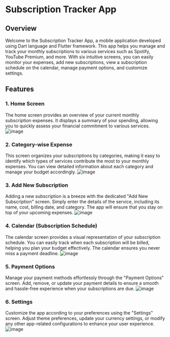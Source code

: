 # Subscription Tracker App

## Overview

Welcome to the Subscription Tracker App, a mobile application developed using Dart language and Flutter framework. This app helps you manage and track your monthly subscriptions to various services such as Spotify, YouTube Premium, and more. With six intuitive screens, you can easily monitor your expenses, add new subscriptions, view a subscription schedule on the calendar, manage payment options, and customize settings.

## Features

### 1. Home Screen

The home screen provides an overview of your current monthly subscription expenses. It displays a summary of your spending, allowing you to quickly assess your financial commitment to various services.
![image](https://github.com/bhargavi0401/monthly_subscriptions_tracker/assets/99488704/391b6ea4-89d2-442b-9284-d45c31f12957)


### 2. Category-wise Expense

This screen organizes your subscriptions by categories, making it easy to identify which types of services contribute the most to your monthly expenses. You can view detailed information about each category and manage your budget accordingly.
![image](https://github.com/bhargavi0401/monthly_subscriptions_tracker/assets/99488704/503e8eb7-f9a3-44b1-baa1-729ec752de22)


### 3. Add New Subscription

Adding a new subscription is a breeze with the dedicated "Add New Subscription" screen. Simply enter the details of the service, including its name, cost, billing date, and category. The app will ensure that you stay on top of your upcoming expenses.
![image](https://github.com/bhargavi0401/monthly_subscriptions_tracker/assets/99488704/55d3baea-bba6-4079-879f-6222fb3015cf)


### 4. Calendar (Subscription Schedule)

The calendar screen provides a visual representation of your subscription schedule. You can easily track when each subscription will be billed, helping you plan your budget effectively. The calendar ensures you never miss a payment deadline.
![image](https://github.com/bhargavi0401/monthly_subscriptions_tracker/assets/99488704/0b47bf61-59e2-4dae-91fa-158b4eff750b)


### 5. Payment Options

Manage your payment methods effortlessly through the "Payment Options" screen. Add, remove, or update your payment details to ensure a smooth and hassle-free experience when your subscriptions are due.
![image](https://github.com/bhargavi0401/monthly_subscriptions_tracker/assets/99488704/2ed02054-e842-46ca-9adf-67e1658d4e9c)


### 6. Settings

Customize the app according to your preferences using the "Settings" screen. Adjust theme preferences, update your currency settings, or modify any other app-related configurations to enhance your user experience.
![image](https://github.com/bhargavi0401/monthly_subscriptions_tracker/assets/99488704/5a7f9553-573e-4d7c-bb6a-9b5d7e5f0d41)



